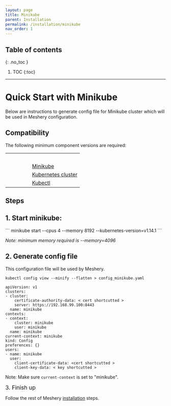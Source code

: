 ```yaml
---
layout: page
title: Minikube
parent: Installation
permalink: /installation/minikube
nav_order: 1
---
```

## Table of contents
{: .no_toc }

1. TOC
{:toc}

---
# Quick Start with Minikube
Below are instructions to generate config file for Minikube cluster which will be used in Meshery configuration.

## Compatibility
The following minimum component versions are required:
<table style="color:#FFF;">
<th style="text-align:center;">Version</th><th>Name</th>
<tr><td>1.0.0</td><td><a href="https://kubernetes.io/docs/tasks/tools/install-minikube/">Minikube</a></td></tr>
<tr><td>1.14.1</td><td><a href="https://istio.io/docs/setup/kubernetes/prepare/platform-setup/minikube/">Kubernetes cluster</a></td></tr>
<tr><td>1.14.1</td><td><a href="https://kubernetes.io/docs/tasks/tools/install-kubectl/">Kubectl</a></td></tr>
</table>

## Steps
<h2>1. Start minikube:</h2>
```
minikube start --cpus 4 --memory 8192 --kubernetes-version=v1.14.1
```

<i>Note: minimum memory required is --memory=4096</i>
<h2>2. Generate config file</h2>
This configuration file will be used by Meshery.

```
kubectl config view --minify --flatten > config_minikube.yaml
```
```
apiVersion: v1
clusters:
- cluster:
    certificate-authority-data: < cert shortcutted >
    server: https://192.168.99.100:8443
  name: minikube
contexts:
- context:
    cluster: minikube
    user: minikube
  name: minikube
current-context: minikube
kind: Config
preferences: {}
users:
- name: minikube
  user:
    client-certificate-data: <cert shortcutted >
    client-key-data: < key shortcutted >
```
Note: Make sure `current-context` is set to "minikube".

<div style="font-size:1.25em;">3. Finish up</div>

Follow the rest of Meshery [installation](../installation.md) steps.
